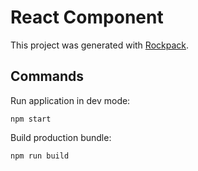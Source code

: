 # React Component

This project was generated with [Rockpack](https://github.com/AlexSergey/rockpack).

## Commands

Run application in dev mode:

```shell
npm start
```

Build production bundle:

```shell
npm run build
```
